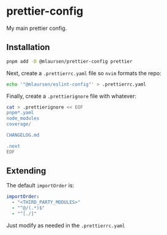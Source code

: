 # prettier-config

My main prettier config.

## Installation

```sh
pnpm add -D @mlaursen/prettier-config prettier
```

Next, create a `.prettierrc.yaml` file so `nvim` formats the repo:

```sh
echo '"@mlaursen/eslint-config"' > .prettierrc.yaml
```

Finally, create a `.prettierignore` file with whatever:

```sh
cat > .prettierignore << EOF
pnpm*.yaml
node_modules
coverage/

CHANGELOG.md

.next
EOF
```

## Extending

The default `importOrder` is:

```yaml
importOrder:
  - "<THIRD_PARTY_MODULES>"
  - "^@/(.*)$"
  - "^[./]"
```

Just modify as needed in the `.prettierrc.yaml`
